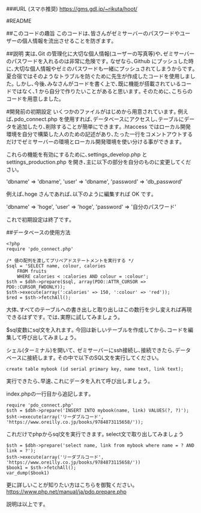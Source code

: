 ###URL (スマホ推奨)
https://gms.gdl.jp/~rikuta/hoot/

#README

##このコードの趣旨
このコードは､皆さんがゼミサーバーのパスワードやユーザーの個人情報を流出させることを防ぎます｡

##説明
実は､Git の管理化に大切な個人情報(ユーザーの写真等)や､ゼミサーバーのパスワードを入れるのは非常に危険です｡
なぜなら､Github にプッシュした時に､大切な個人情報やゼミのパスワードも一緒にプッシュされてしまうからです｡
夏合宿ではそのようなトラブルを防ぐために先生が作成したコードを使用しました｡
しかし､今後､みなさんがコードを書く上で､既に機能が搭載されているコードではなく､1 から自分で作りたいことがあると思います｡
そのために､こちらのコードを用意しました｡

#開発前の初期設定
いくつかのファイルがはじめから用意されています｡
例えば､pdo_connect.php を使用すれば､データベースにアクセスし､テーブルにデータを追加したり､削除することが簡単にできます｡
.htaccess ではローカル開発環境を自分で構築した人のための記述があり､たった一行をコメントアウトするだけでゼミサーバーの環境とローカル開発環境を使い分ける事ができます｡

これらの機能を有効にするために､settings_develop.php と settings_production.php を開き､主に以下の部分を自分のものに変更してください｡

'dbname' => 'dbname',
'user' => 'dbname',
'password' => 'db_password'

例えば､hoge さんであれば､以下のように編集すれば OK です｡

'dbname' => 'hoge',
'user' => 'hoge',
'password' => '自分のパスワード'

これで初期設定は終了です｡

##データベースの使用方法
```
<?php
require 'pdo_connect.php'

/* 値の配列を渡してプリペアドステートメントを実行する */
$sql = 'SELECT name, colour, calories
    FROM fruits
    WHERE calories < :calories AND colour = :colour';
$sth = $dbh->prepare($sql, array(PDO::ATTR_CURSOR => PDO::CURSOR_FWDONLY));
$sth->execute(array(':calories' => 150, ':colour' => 'red'));
$red = $sth->fetchAll();
```

大体､すべてのテーブルへの書き出しと取り出しはこの数行を少し変えれば再現できるはずです｡
では､実際に試してみましょう｡

$sql変数にsql文を入れます｡ 
今回は新しいテーブルを作成してから､コードを編集して呼び出してみましょう｡

シェル(ターミナル)を開いて､
ゼミサーバーにssh接続し､接続できたら､データベースに接続します｡
その中で以下のSQL文を実行してください｡

```
create table mybook (id serial primary key, name text, link text);
```

実行できたら､早速､これにデータを入れて呼び出しましょう｡

index.phpの一行目から追記します｡
```
require 'pdo_connect.php'
$sth = $dbh->prepare('INSERT INTO mybook(name, link) VALUES(?, ?)');
$sht->execute(array('リーダブルコード', 'https://www.oreilly.co.jp/books/9784873115658/'));
```

これだけでphpからsql文を実行できます｡
select文で取り出してみましょう
```
$sth = $dbh->prepare('select name, link from mybook where name = ? AND link = ?');
$sth->execute(array('リーダブルコード', 'https://www.oreilly.co.jp/books/9784873115658/'))
$book1 = $sth->fetchAll();
var_dump($book1)
```


更に詳しいことが知りたい方はこちらを御覧ください｡
https://www.php.net/manual/ja/pdo.prepare.php

説明は以上です｡

